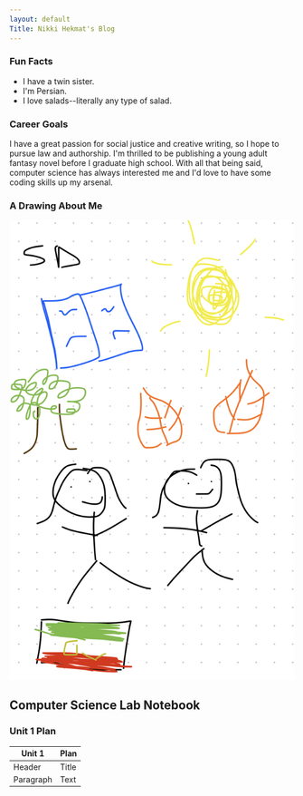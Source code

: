 ```yaml
---
layout: default
Title: Nikki Hekmat's Blog
---
```


<style>
    #header ul li {
        display: inline-block;
    }
   
    section {
        padding-top: 100px;
    }
    </style>


### Fun Facts
- I have a twin sister.
- I'm Persian.
- I love salads--literally any type of salad.

### Career Goals
I have a great passion for social justice and creative writing, so I hope to pursue law and authorship. I'm thrilled to be publishing a young adult fantasy novel before I graduate high school. With all that being said, computer science has always interested me and I'd love to have some coding skills up my arsenal. 

### A Drawing About Me
![alt text](IMG_1958.jpg)

## Computer Science Lab Notebook
### Unit 1 Plan
| Unit 1 | Plan |
| ----------- | ----------- |
| Header | Title |
| Paragraph | Text |

